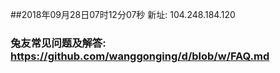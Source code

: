 ##2018年09月28日07时12分07秒 新址: 104.248.184.120
### 兔友常见问题及解答: https://github.com/wanggonging/d/blob/w/FAQ.md
